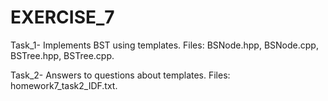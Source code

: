 # EXERCISE_7

Task_1- Implements BST using templates. Files: BSNode.hpp, BSNode.cpp, BSTree.hpp, BSTree.cpp.

Task_2- Answers to questions about templates. Files: homework7_task2_IDF.txt.
